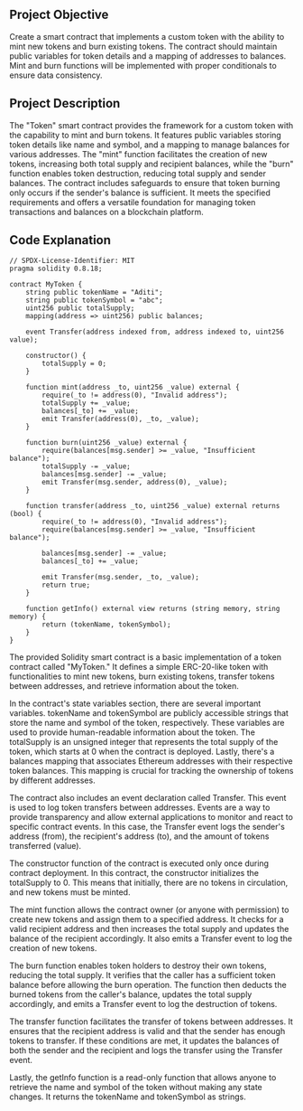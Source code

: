 ## Project Objective 

Create a smart contract that implements a custom token with the ability to mint new tokens and burn existing tokens. The contract should maintain public variables for token details and a mapping of addresses to balances. Mint and burn functions will be implemented with proper conditionals to ensure data consistency.

## Project Description 

The "Token" smart contract provides the framework for a custom token with the capability to mint and burn tokens. It features public variables storing token details like name and symbol, and a mapping to manage balances for various addresses. The "mint" function facilitates the creation of new tokens, increasing both total supply and recipient balances, while the "burn" function enables token destruction, reducing total supply and sender balances. The contract includes safeguards to ensure that token burning only occurs if the sender's balance is sufficient. It meets the specified requirements and offers a versatile foundation for managing token transactions and balances on a blockchain platform.

## Code Explanation

```solidity
// SPDX-License-Identifier: MIT
pragma solidity 0.8.18;

contract MyToken {
    string public tokenName = "Aditi";
    string public tokenSymbol = "abc";
    uint256 public totalSupply;
    mapping(address => uint256) public balances;

    event Transfer(address indexed from, address indexed to, uint256 value);

    constructor() {
        totalSupply = 0;
    }

    function mint(address _to, uint256 _value) external {
        require(_to != address(0), "Invalid address");
        totalSupply += _value;
        balances[_to] += _value;
        emit Transfer(address(0), _to, _value);
    }

    function burn(uint256 _value) external {
        require(balances[msg.sender] >= _value, "Insufficient balance");
        totalSupply -= _value;
        balances[msg.sender] -= _value;
        emit Transfer(msg.sender, address(0), _value);
    }

    function transfer(address _to, uint256 _value) external returns (bool) {
        require(_to != address(0), "Invalid address");
        require(balances[msg.sender] >= _value, "Insufficient balance");

        balances[msg.sender] -= _value;
        balances[_to] += _value;

        emit Transfer(msg.sender, _to, _value);
        return true;
    }

    function getInfo() external view returns (string memory, string memory) {
        return (tokenName, tokenSymbol);
    }
}
```

The provided Solidity smart contract is a basic implementation of a token contract called "MyToken." It defines a simple ERC-20-like token with functionalities to mint new tokens, burn existing tokens, transfer tokens between addresses, and retrieve information about the token.

In the contract's state variables section, there are several important variables. tokenName and tokenSymbol are publicly accessible strings that store the name and symbol of the token, respectively. These variables are used to provide human-readable information about the token. The totalSupply is an unsigned integer that represents the total supply of the token, which starts at 0 when the contract is deployed. Lastly, there's a balances mapping that associates Ethereum addresses with their respective token balances. This mapping is crucial for tracking the ownership of tokens by different addresses.

The contract also includes an event declaration called Transfer. This event is used to log token transfers between addresses. Events are a way to provide transparency and allow external applications to monitor and react to specific contract events. In this case, the Transfer event logs the sender's address (from), the recipient's address (to), and the amount of tokens transferred (value).

The constructor function of the contract is executed only once during contract deployment. In this contract, the constructor initializes the totalSupply to 0. This means that initially, there are no tokens in circulation, and new tokens must be minted.

The mint function allows the contract owner (or anyone with permission) to create new tokens and assign them to a specified address. It checks for a valid recipient address and then increases the total supply and updates the balance of the recipient accordingly. It also emits a Transfer event to log the creation of new tokens.

The burn function enables token holders to destroy their own tokens, reducing the total supply. It verifies that the caller has a sufficient token balance before allowing the burn operation. The function then deducts the burned tokens from the caller's balance, updates the total supply accordingly, and emits a Transfer event to log the destruction of tokens.

The transfer function facilitates the transfer of tokens between addresses. It ensures that the recipient address is valid and that the sender has enough tokens to transfer. If these conditions are met, it updates the balances of both the sender and the recipient and logs the transfer using the Transfer event.

Lastly, the getInfo function is a read-only function that allows anyone to retrieve the name and symbol of the token without making any state changes. It returns the tokenName and tokenSymbol as strings.


